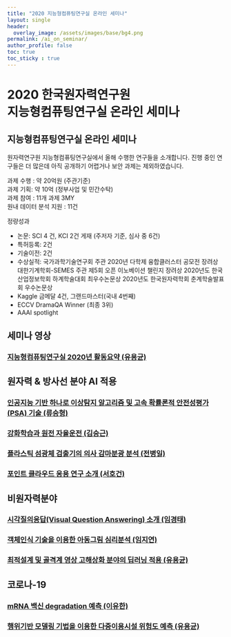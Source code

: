 ```yaml
---
title: "2020 지능형컴퓨팅연구실 온라인 세미나"
layout: single
header:
  overlay_image: /assets/images/base/bg4.png
permalink: /ai_on_seminar/
author_profile: false
toc: true
toc_sticky : true
---
```


# 2020 한국원자력연구원 <br>지능형컴퓨팅연구실 온라인 세미나 

## 지능형컴퓨팅연구실 온라인 세미나

원자력연구원 지능형컴퓨팅연구실에서 올해 수행한 연구들을 소개합니다. 진행 중인 연구들은 더 많은데 아직 공개하기 어렵거나 보안 과제는 제외하였습니다.

과제 수행 : 약 20억원 (주관기준)<br>
과제 기획:  약 10억 (정부사업 및 민간수탁)<br>
과제 참여 : 11개 과제 3MY<br>
원내 데이터 분석 지원 : 11건<br>


정량성과
- 논문: SCI 4 건, KCI 2건 게재 (주저자 기준, 심사 중 6건)
- 특허등록: 2건
- 기술이전: 2건
- 수상실적: 국가과학기술연구회 주관 2020년 다학제 융합클러스터 공모전 장려상  
          대한기계학회-SEMES 주관 제5회 오픈 이노베이션 챌린지 장려상 
          2020년도 한국산업정보학회 하계학술대회 최우수논문상 
          2020년도 한국원자력학회 춘계학술발표회 우수논문상 
- Kaggle 금메달 4건, 그랜드마스터(국내 4번째)
- ECCV DramaQA Winner (최종 3위)
- AAAI spotlight

## 세미나 영상

### [지능형컴퓨팅연구실 2020년 활동요약 (유용균)](https://youtu.be/gXKVwJPUUzM) 

## 원자력 & 방사선 분야 AI 적용
### [인공지능 기반 하나로 이상탐지 알고리즘 및 고속 확률론적 안전성평가(PSA) 기술 (류승형)](https://youtu.be/0ySkvXwL1S0)
### [강화학습과 원전 자율운전 (김승근)](https://youtu.be/ai3XbS4zFok)
### [플라스틱 섬광체 검출기의 의사 감마분광 분석 (전병일)](https://youtu.be/PLLvueCNoks)
### [포인트 클라우드 응용 연구 소개 (서호건)](https://youtu.be/Kcyd-4zDmMw)

## 비원자력분야
### [시각질의응답(Visual Question Answering) 소개 (임경태)](https://youtu.be/kU_qtb0h7No)
### [객체인식 기술을 이용한 아동그림 심리분석 (임지연)](https://youtu.be/IhNRkYEsB54)
### [최적설계 및 골격계 영상 고해상화 분야의 딥러닝 적용 (유용균)](https://youtu.be/qyv9Sbsjqg0)

## 코로나-19
### [mRNA 백신 degradation 예측 (이유한)](https://youtu.be/W28IxEMTscQ)
### [행위기반 모델링 기법을 이용한 다중이용시설 위험도 예측 (유용균)](https://youtu.be/90phrvDhNPk)
